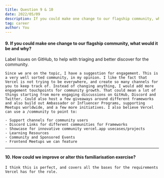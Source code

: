 ```yaml
---
title: Question 9 & 10
date: 2022/05/09
description: If you could make one change to our flagship community, what would it be and why?
tag: career
author: You
---
```


#### 9. If you could make one change to our flagship community, what would it be and why?

Label Issues on GitHub, to help with triaging and better discover for the community.

    Since we are on the topic, I have a suggestion for engagement. This is a very well sorted community, in my opinion. I like the fact that Vercel is not trying to be everywhere, and create so many channels for you to keep track of. Instead of changing anything, I would add more engagement touchpoints for community growth. That could mean a lot of things starting from more engaging discussions on GitHub, Discord and Twitter. Could also host a few giveaways around different frameworks and also build out Ambassador or Influencer Programs, supporting Meetups worldwide, and a few more initiatives. I also believe Vercel can use a /community to point to:

    - Support channels for community users
    - Discord Links for different communities for Frameworks
    - Showcase for innovative community vercel.app usecases/projects
    - Learning Resources
    - Community and Sponsored Events
    - Frontend Meetups we can feature

---

#### 10. How could we improve or alter this familiarisation exercise?

    I think this is perfect, and covers all the bases for the requirements Vercel has for the role.